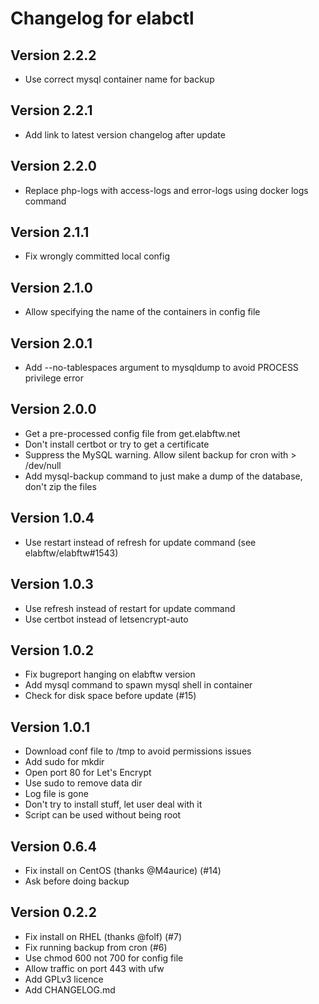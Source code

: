 # Changelog for elabctl

## Version 2.2.2
* Use correct mysql container name for backup

## Version 2.2.1
* Add link to latest version changelog after update

## Version 2.2.0
* Replace php-logs with access-logs and error-logs using docker logs command

## Version 2.1.1
* Fix wrongly committed local config

## Version 2.1.0
* Allow specifying the name of the containers in config file

## Version 2.0.1
* Add --no-tablespaces argument to mysqldump to avoid PROCESS privilege error

## Version 2.0.0

* Get a pre-processed config file from get.elabftw.net
* Don't install certbot or try to get a certificate
* Suppress the MySQL warning. Allow silent backup for cron with > /dev/null
* Add mysql-backup command to just make a dump of the database, don't zip the files

## Version 1.0.4

* Use restart instead of refresh for update command (see elabftw/elabftw#1543)

## Version 1.0.3

* Use refresh instead of restart for update command
* Use certbot instead of letsencrypt-auto

## Version 1.0.2

* Fix bugreport hanging on elabftw version
* Add mysql command to spawn mysql shell in container
* Check for disk space before update (#15)

## Version 1.0.1

* Download conf file to /tmp to avoid permissions issues
* Add sudo for mkdir
* Open port 80 for Let's Encrypt
* Use sudo to remove data dir
* Log file is gone
* Don't try to install stuff, let user deal with it
* Script can be used without being root

## Version 0.6.4

* Fix install on CentOS (thanks @M4aurice) (#14)
* Ask before doing backup

## Version 0.2.2

* Fix install on RHEL (thanks @folf) (#7)
* Fix running backup from cron (#6)
* Use chmod 600 not 700 for config file
* Allow traffic on port 443 with ufw
* Add GPLv3 licence
* Add CHANGELOG.md
